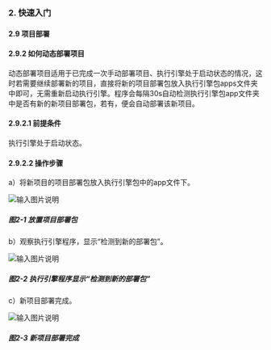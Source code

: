 ### 2. 快速入门

#### 2.9 项目部署

#### 2.9.2 如何动态部署项目

动态部署项目适用于已完成一次手动部署项目、执行引擎处于启动状态的情况，这时若需要继续部署新的项目，直接将新的项目部署包放入执行引擎包apps文件夹中即可，无需重新启动执行引擎。程序会每隔30s自动检测执行引擎包app文件夹中是否有新的新项目部署包，若有，便会自动部署该新项目。

#### 2.9.2.1 前提条件

执行引擎处于启动状态。

#### 2.9.2.2 操作步骤

a）将新项目的项目部署包放入执行引擎包中的app文件下。

![输入图片说明](../../../../images/SoFlu%EF%BC%88%E5%90%8E%E7%AB%AF%EF%BC%89%E5%BC%80%E5%8F%91%E5%B9%B3%E5%8F%B0/1.%20%E6%9C%80%E6%96%B0%E7%89%88%E6%9C%AC%20-%20%E6%9B%B4%E6%96%B0%E6%97%A5%E6%9C%9F%20-%202022.10.08/2.%20%E5%BF%AB%E9%80%9F%E5%85%A5%E9%97%A8/9.%20%E9%A1%B9%E7%9B%AE%E9%83%A8%E7%BD%B2/2-1.png)

##### 图2-1 放置项目部署包

b）观察执行引擎程序，显示“检测到新的部署包”。

![输入图片说明](../../../../images/SoFlu%EF%BC%88%E5%90%8E%E7%AB%AF%EF%BC%89%E5%BC%80%E5%8F%91%E5%B9%B3%E5%8F%B0/1.%20%E6%9C%80%E6%96%B0%E7%89%88%E6%9C%AC%20-%20%E6%9B%B4%E6%96%B0%E6%97%A5%E6%9C%9F%20-%202022.10.08/2.%20%E5%BF%AB%E9%80%9F%E5%85%A5%E9%97%A8/9.%20%E9%A1%B9%E7%9B%AE%E9%83%A8%E7%BD%B2/2-2.png)

##### 图2-2 执行引擎程序显示“检测到新的部署包”

c）新项目部署完成。

![输入图片说明](../../../../images/SoFlu%EF%BC%88%E5%90%8E%E7%AB%AF%EF%BC%89%E5%BC%80%E5%8F%91%E5%B9%B3%E5%8F%B0/1.%20%E6%9C%80%E6%96%B0%E7%89%88%E6%9C%AC%20-%20%E6%9B%B4%E6%96%B0%E6%97%A5%E6%9C%9F%20-%202022.10.08/2.%20%E5%BF%AB%E9%80%9F%E5%85%A5%E9%97%A8/9.%20%E9%A1%B9%E7%9B%AE%E9%83%A8%E7%BD%B2/2-3.png)

##### 图2-3 新项目部署完成
